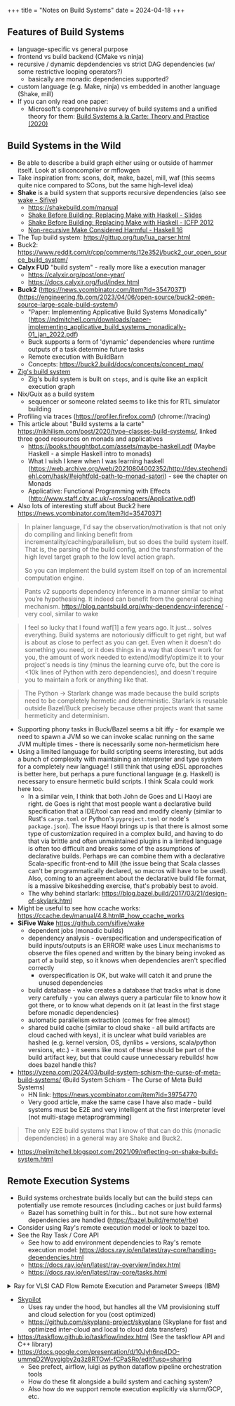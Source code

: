 +++
title = "Notes on Build Systems"
date = 2024-04-18
+++

## Features of Build Systems

- language-specific vs general purpose
- frontend vs build backend (CMake vs ninja)
- recursive / dynamic depdendencies vs strict DAG dependencies (w/ some restrictive looping operators?)
  - basically are monadic dependencies supported?
- custom language (e.g. Make, ninja) vs embedded in another language (Shake, mill)
- If you can only read one paper:
  - Microsoft's comprehensive survey of build systems and a unified theory for them: [Build Systems à la Carte: Theory and Practice (2020)](https://www.microsoft.com/en-us/research/uploads/prod/2020/04/build-systems-jfp.pdf)
## Build Systems in the Wild

- Be able to describe a build graph either using or outside of hammer itself. Look at siliconcompiler or mflowgen
- Take inspiration from: scons, doit, make, bazel, mill, waf (this seems quite nice compared to SCons, but the same high-level idea)
- **Shake** is a build system that supports recursive dependencies (also see [wake - Sifive](https://github.com/sifive/wake))
    - https://shakebuild.com/manual
    - [Shake Before Building: Replacing Make with Haskell - Slides](https://pdfs.semanticscholar.org/309f/beaa395906cd5c5554f8e3b5742f17656a22.pdf)
    - [Shake Before Building: Replacing Make with Haskell - ICFP 2012](https://ndmitchell.com/downloads/paper-shake_before_building-10_sep_2012.pdf)
    - [Non-recursive Make Considered Harmful - Haskell 16](http://simonmar.github.io/bib/papers/shake.pdf)
- The Tup build system: https://gittup.org/tup/lua_parser.html
- Buck2: https://www.reddit.com/r/cpp/comments/12e352j/buck2_our_open_source_build_system/
- **Calyx FUD** "build system" - really more like a execution manager
  - https://calyxir.org/post/one-year/
  - https://docs.calyxir.org/fud/index.html
- **Buck2** (https://news.ycombinator.com/item?id=35470371) (https://engineering.fb.com/2023/04/06/open-source/buck2-open-source-large-scale-build-system/)
    - "Paper: Implementing Applicative Build Systems Monadically" (https://ndmitchell.com/downloads/paper-implementing_applicative_build_systems_monadically-01_jan_2022.pdf)
    - Buck supports a form of 'dynamic' dependencies where runtime outputs of a task determine future tasks
    - Remote execution with BuildBarn
    - Concepts: https://buck2.build/docs/concepts/concept_map/
- [Zig's build system](https://en.liujiacai.net/2023/04/13/zig-build-system/)
    - Zig's build system is built on `steps`, and is quite like an explicit execution graph
- Nix/Guix as a build system
  - sequencer or someone related seems to like this for RTL simulator building
- Profiling via traces (https://profiler.firefox.com/) (chrome://tracing)
- This article about "Build systems a la carte" https://nikhilism.com/post/2020/type-classes-build-systems/, linked three good resources on monads and applicatives
    - https://books.thoughtbot.com/assets/maybe-haskell.pdf (Maybe Haskell - a simple Haskell intro to monads)
    - What I wish I knew when I was learning haskell (https://web.archive.org/web/20210804002352/http://dev.stephendiehl.com/hask/#eightfold-path-to-monad-satori) - see the chapter on Monads
    - Applicative: Functional Programming with Effects (http://www.staff.city.ac.uk/~ross/papers/Applicative.pdf)
- Also lots of interesting stuff about Buck2 here https://news.ycombinator.com/item?id=35470371

> In plainer language, I'd say the observation/motivation is that not only do compiling and linking benefit from incrementality/caching/parallelism, but so does the build system itself. That is, the parsing of the build config, and the transformation of the high level target graph to the low level action graph.
>
> So you can implement the build system itself on top of an incremental computation engine.

>  Pants v2 supports dependency inference in a manner similar to what you’re hypothesising. It indeed can benefit from the general caching mechanism. https://blog.pantsbuild.org/why-dependency-inference/
    - very cool, similar to wake

>  I feel so lucky that I found waf[1] a few years ago. It just... solves everything. Build systems are notoriously difficult to get right, but waf is about as close to perfect as you can get. Even when it doesn't do something you need, or it does things in a way that doesn't work for you, the amount of work needed to extend/modify/optimize it to your project's needs is tiny (minus the learning curve ofc, but the core is <10k lines of Python with zero dependencies), and doesn't require you to maintain a fork or anything like that.

> The Python -> Starlark change was made because the build scripts need to be completely hermetic and deterministic. Starlark is reusable outside Bazel/Buck precisely because other projects want that same hermeticity and determinism.

- Supporting phony tasks in Buck/Bazel seems a bit iffy - for example we need to spawn a JVM so we can invoke scalac running on the same JVM multiple times - there is necessarily some non-hermeticism here
- Using a limited language for build scripting seems interesting, but adds a bunch of complexity with maintaining an interpreter and type system for a completely new language! I still think that using eDSL approaches is better here, but perhaps a pure functional language (e.g. Haskell) is necessary to ensure hermetic build scripts. I think Scala could work here too.
    - In a similar vein, I think that both John de Goes and Li Haoyi are right. de Goes is right that most people want a declarative build specification that a IDE/tool can read and modify cleanly (similar to Rust's `cargo.toml` or Python's `pyproject.toml` or node's `package.json`). The issue Haoyi brings up is that there is almost some type of customization required in a complex build, and having to do that via brittle and often unmaintained plugins in a limited language is often too difficult and breaks some of the assumptions of declarative builds. Perhaps we can combine them with a declarative Scala-specific front-end to Mill (the issue being that Scala classes can't be programmatically declared, so macros will have to be used). Also, coming to an agreement about the declarative build file format, is a massive bikeshedding exercise, that's probably best to avoid.
    - The why behind starlark: https://blog.bazel.build/2017/03/21/design-of-skylark.html
- Might be useful to see how ccache works: https://ccache.dev/manual/4.8.html#_how_ccache_works
- **SiFive Wake** https://github.com/sifive/wake
    - dependent jobs (monadic builds)
    - dependency analysis - overspecification and underspecification of build inputs/outputs is an ERROR! wake uses Linux mechanisms to observe the files opened and written by the binary being invoked as part of a build step, so it knows when dependencies aren't specified correctly
        - overspecification is OK, but wake will catch it and prune the unused dependencies
    - build database - wake creates a database that tracks what is done very carefully - you can always query a particular file to know how it got there, or to know what depends on it (at least in the first stage before monadic dependencies)
    - automatic parallelism extraction (comes for free almost)
    - shared build cache (similar to cloud shake - all build artifacts are cloud cached with keys), it is unclear what build variables are hashed (e.g. kernel version, OS, dynlibs + versions, scala/python versions, etc.) - it seems like most of these should be part of the build artifact key, but that could cause unnecessary rebuilds! how does bazel handle this?
- https://yzena.com/2024/03/build-system-schism-the-curse-of-meta-build-systems/ (Build System Schism - The Curse of Meta Build Systems)
  - HN link: https://news.ycombinator.com/item?id=39754770
  - Very good article, make the same case I have also made - build systems must be E2E and very intelligent at the first interpreter level (not multi-stage metaprogramming)

> The only E2E build systems that I know of that can do this (monadic dependencies) in a general way are Shake and Buck2.

- https://neilmitchell.blogspot.com/2021/09/reflecting-on-shake-build-system.html

## Remote Execution Systems

- Build systems orchestrate builds locally but can the build steps can potentially use remote resources (including caches or just build farms)
  - Bazel has something built in for this... but not sure how external dependencies are handled (https://bazel.build/remote/rbe)
- Consider using Ray's remote execution model or look to bazel too.
- See the Ray Task / Core API
  - See how to add environment dependencies to Ray's remote execution model: https://docs.ray.io/en/latest/ray-core/handling-dependencies.html
  - https://docs.ray.io/en/latest/ray-overview/index.html
  - https://docs.ray.io/en/latest/ray-core/tasks.html

<details>

<summary role="button" class="secondary">Ray for VLSI CAD Flow Remote Execution and Parameter Sweeps (IBM)</summary>

- https://www.anyscale.com/events/2022/06/23/ray-community-talks-june-22-2022 (+ youtube link to the talk)
    - Slides: https://speakerdeck.com/anyscale/ml-infused-digital-ic-design-workflows-on-the-hybrid-cloud

> Abstract: As the complexity of modern hardware systems explodes, fast and effective design space explorations for better integrated circuit (IC) implementations is becoming more and more difficult to achieve due to higher demands of computational resources. Recent years have seen increasing use of decision intelligence in IC design flows to navigate the design solution space in a more systematic and intelligent manner. To address these problems, we have been working on AI/ML-infused IC design orchestration in order 1) to enable the IC design environment on hybrid cloud platform so that we can easily scale up/down the workloads according to the computation demands; and 2) to produce higher quality of results (QoRs) in shorter total turnaround time (TAT). In this work, we will illustrate how we provide a scalable IC design workload execution that produces higher performance designs by utilizing AI/ML-driven automatic parameter tuning capability. We first demonstrate that we can build a cloud-based IC design environment including containerized digital design flow on Kubernetes clusters. Then, we extend the containerized design flow with the automatic parameter tuning capability using AI/ML techniques. Finally, we demonstrate that the automatic parameter tuning can be executed in a more scalable and distributable manner using the Ray platform. We will use the actual design environment setups, the code snippets, and results from the product IC designs as evidence that the proposed method can produce a higher quality of IC designs using the Ray-based automatic parameter tuning methodologies.

- They want to run a single block through CAD tools with different flow parameters (e.g. where to route clock grid, effort levels, various tool tweak options) and they want this done in parallel, automatically distributed throughout their cluster
- They have custom Docker images that contain their toolchains, networked filesystems for local workspaces/PDKs, and Ray to manage execution of jobs on their Kubernetes cluster
- CI/CD pipeline using containerized flow: Jenkins pod to launch jobs on checkins, Centos worker pods, MongoDB metrics collection pod, Flask dashboard pod
- They have an ML-based "FlowTuner" which receives the design space of flow parameters, has a search algorithm, and tries to find the best tool config by executing a bunch of jobs
- EXAMPLE: floorplan dimension sweeping - for a new design checkin, sweep floorplans from large to small to see the critical point where density is optimized and critical path is reasonable and PnR tool terminates successfully
    - See slide 20: for example Ray remote usage - the remote function just invokes a Makefile
    - They don't use Ray to partition out build steps, but rather just for invoking a full RTL->GDS flow on a many nodes (with different flow parameters) with remote function invocations
- Blog post writeup of the same content: [Infusing AI and ML into integrated circuit design for faster chip delivery, better chip performance (IBM)](https://www.anyscale.com/blog/infusing-ai-and-ml-into-integrated-circuit-design-for-faster-chip-delivery)
</details>

- [Skypilot](https://skypilot.readthedocs.io/en/latest/examples/grid-search.html)
  - Uses ray under the hood, but handles all the VM provisioning stuff and cloud selection for you (cost optimized)
  - https://github.com/skyplane-project/skyplane (Skyplane for fast and optimized inter-cloud and local to cloud data transfers)
- https://taskflow.github.io/taskflow/index.html (See the taskflow API and C++ library)
- https://docs.google.com/presentation/d/10Jyh6np4DO-ummqD2Wgygigby2q3z8RTOwI-fCPaSRo/edit?usp=sharing
    - See prefect, airflow, luigi as python dataflow pipeline orchestration tools
    - How do these fit alongside a build system and caching system?
    - Also how do we support remote execution explicitly via slurm/GCP, etc.
